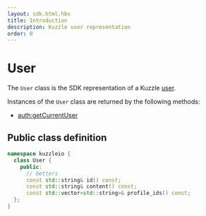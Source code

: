 ```yaml
---
layout: sdk.html.hbs
title: Introduction
description: Kuzzle user representation
order: 0
---
```


# User

The `User` class is the SDK representation of a Kuzzle [user](/core/1/guide/essentials/user-authentication/#creating-users-default).

Instances of the `User` class are returned by the following methods:

- [auth:getCurrentUser](/sdk/cpp/1/auth/get-current-user)

## Public class definition

```cpp
namespace kuzzleio {
  class User {
    public:
      // Getters
      const std::string& id() const;
      const std::string& content() const;
      const std::vector<std::string>& profile_ids() const;
  };
}
```
